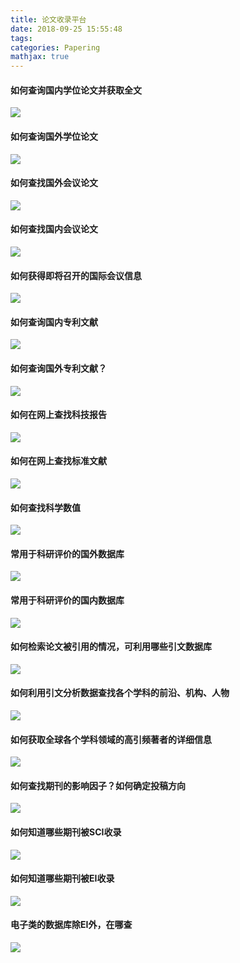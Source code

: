 ```yaml
---
title: 论文收录平台
date: 2018-09-25 15:55:48
tags:
categories: Papering
mathjax: true
---
```

####  如何查询国内学位论文并获取全文
![](http://pexakj5n1.bkt.clouddn.com/18-9-25/22548521.jpg)

#### 如何查询国外学位论文
![](http://pexakj5n1.bkt.clouddn.com/18-9-25/46810560.jpg)
#### 如何查找国外会议论文
![](http://pexakj5n1.bkt.clouddn.com/18-9-25/16102716.jpg)
#### 如何查找国内会议论文
![](http://pexakj5n1.bkt.clouddn.com/18-9-25/39823006.jpg)
#### 如何获得即将召开的国际会议信息
![](http://pexakj5n1.bkt.clouddn.com/18-9-25/25720765.jpg)
#### 如何查询国内专利文献
![](http://pexakj5n1.bkt.clouddn.com/18-9-25/33741250.jpg)
#### 如何查询国外专利文献？
![](http://pexakj5n1.bkt.clouddn.com/18-9-25/41659609.jpg)
#### 如何在网上查找科技报告
![](http://pexakj5n1.bkt.clouddn.com/18-9-25/99144989.jpg)
#### 如何在网上查找标准文献
![](http://pexakj5n1.bkt.clouddn.com/18-9-25/88932546.jpg)
#### 如何查找科学数值
![](http://pexakj5n1.bkt.clouddn.com/18-9-25/43471923.jpg)
#### 常用于科研评价的国外数据库
![](http://pexakj5n1.bkt.clouddn.com/18-9-25/74165010.jpg)
#### 常用于科研评价的国内数据库
![](http://pexakj5n1.bkt.clouddn.com/18-9-25/60629365.jpg)
#### 如何检索论文被引用的情况，可利用哪些引文数据库
![](http://pexakj5n1.bkt.clouddn.com/18-9-25/15299183.jpg)
#### 如何利用引文分析数据查找各个学科的前沿、机构、人物
![](http://pexakj5n1.bkt.clouddn.com/18-9-25/89334849.jpg)
#### 如何获取全球各个学科领域的高引频著者的详细信息
![](http://pexakj5n1.bkt.clouddn.com/18-9-25/30786045.jpg)
#### 如何查找期刊的影响因子？如何确定投稿方向
![](http://pexakj5n1.bkt.clouddn.com/18-9-25/83820143.jpg)
#### 如何知道哪些期刊被SCI收录
![](http://pexakj5n1.bkt.clouddn.com/18-9-25/95726947.jpg)
#### 如何知道哪些期刊被EI收录
![](http://pexakj5n1.bkt.clouddn.com/18-9-25/63122433.jpg)
#### 电子类的数据库除EI外，在哪查
![](http://pexakj5n1.bkt.clouddn.com/18-9-25/28914801.jpg)






